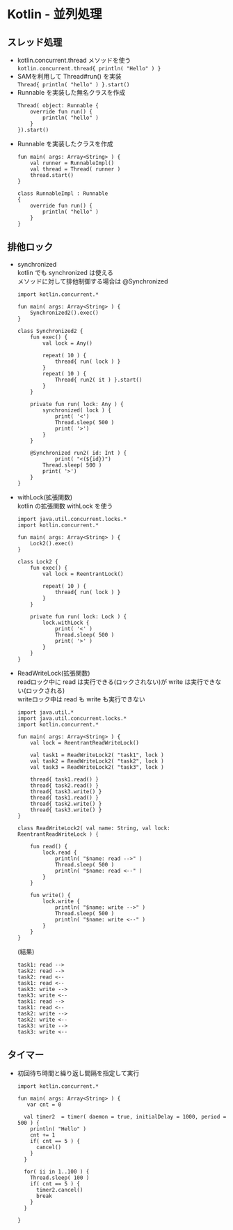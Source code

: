 # Kotlin - 並列処理


## スレッド処理

* kotlin.concurrent.thread メソッドを使う  
`kotlin.concurrent.thread{ println( "Hello" ) }`
* SAMを利用して Thread#run() を実装  
`Thread{ println( "hello" ) }.start()`
* Runnable を実装した無名クラスを作成  
  ```
  Thread( object: Runnable {
      override fun run() {
          println( "hello" )
      }
  }).start()
  ```
* Runnable を実装したクラスを作成  
  ```
  fun main( args: Array<String> ) {
      val runner = RunnableImpl()
      val thread = Thread( runner )
      thread.start()
  }
  
  class RunnableImpl : Runnable
  {
      override fun run() {
          println( "hello" )
      }
  }
  ```

## 排他ロック

* synchronized  
kotlin でも synchronized は使える  
メソッドに対して排他制御する場合は @Synchronized  
  ```
  import kotlin.concurrent.*
  
  fun main( args: Array<String> ) {
      Synchronized2().exec()
  }
  
  class Synchronized2 {
      fun exec() {
          val lock = Any()
  
          repeat( 10 ) {
              thread{ run( lock ) }
          }
          repeat( 10 ) {
              Thread{ run2( it ) }.start()
          }
      }
  
      private fun run( lock: Any ) {
          synchronized( lock ) {
              print( '<')
              Thread.sleep( 500 )
              print( '>')
          }
      }
  
      @Synchronized run2( id: Int ) {
              print( "<(${id})")
          Thread.sleep( 500 )
          print( '>')
      }
  }
  ```
* withLock(拡張関数)  
kotlin の拡張関数 withLock を使う
  ```
  import java.util.concurrent.locks.*
  import kotlin.concurrent.*
  
  fun main( args: Array<String> ) {
      Lock2().exec()
  }
  
  class Lock2 {
      fun exec() {
          val lock = ReentrantLock()
  
          repeat( 10 ) {
              thread{ run( lock ) }
          }
      }
  
      private fun run( lock: Lock ) {
          lock.withLock {
              print( '<' )
              Thread.sleep( 500 )
              print( '>' )
          }
      }
  }
  ```
* ReadWriteLock(拡張関数)  
readロック中に read は実行できる(ロックされない)が write は実行できない(ロックされる)  
writeロック中は read も write も実行できない  
  ```
  import java.util.*
  import java.util.concurrent.locks.*
  import kotlin.concurrent.*
  
  fun main( args: Array<String> ) {
      val lock = ReentrantReadWriteLock()
  
      val task1 = ReadWriteLock2( "task1", lock )
      val task2 = ReadWriteLock2( "task2", lock )
      val task3 = ReadWriteLock2( "task3", lock )
  
      thread{ task1.read() }
      thread{ task2.read() }
      thread{ task3.write() }
      thread{ task1.read() }
      thread{ task2.write() }
      thread{ task3.write() }
  }
  
  class ReadWriteLock2( val name: String, val lock: ReentrantReadWriteLock ) {
  
      fun read() {
          lock.read {
              println( "$name: read -->" )
              Thread.sleep( 500 )
              println( "$name: read <--" )
          }
      }
  
      fun write() {
          lock.write {
              println( "$name: write -->" )
              Thread.sleep( 500 )
              println( "$name: write <--" )
          }
      }
  }
  ```  
  (結果)  
  ```
  task1: read -->
  task2: read -->
  task2: read <--
  task1: read <--
  task3: write -->
  task3: write <--
  task1: read -->
  task1: read <--
  task2: write -->
  task2: write <--
  task3: write -->
  task3: write <--
  ```

## タイマー

* 初回待ち時間と繰り返し間隔を指定して実行
  ```
  import kotlin.concurrent.*
  
  fun main( args: Array<String> ) {
     var cnt = 0
  
    val timer2  = timer( daemon = true, initialDelay = 1000, period = 500 ) {
      println( "Hello" )
      cnt += 1
      if( cnt == 5 ) {
        cancel()
      }
    }
  
    for( ii in 1..100 ) {
      Thread.sleep( 100 )
      if( cnt == 5 ) {
        timer2.cancel()
        break
      }
    }
  
  }
  ```


